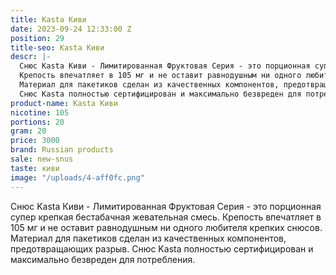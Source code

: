 ```yaml
---
title: Kasta Киви
date: 2023-09-24 12:33:00 Z
position: 29
title-seo: Kasta Киви
descr: |-
  Снюс Kasta Киви - Лимитированная Фруктовая Серия - это порционная супер крепкая бестабачная жевательная смесь.
  Крепость впечатляет в 105 мг и не оставит равнодушным ни одного любителя крепких снюсов.
  Материал для пакетиков сделан из качественных компонентов, предотвращающих разрыв.
  Снюс Kasta полностью сертифицирован и максимально безвреден для потребления.
product-name: Kasta Киви
nicotine: 105
portions: 20
gram: 20
price: 3000
brand: Russian products
sale: new-snus
taste: киви
image: "/uploads/4-aff0fc.png"
---
```


Снюс Kasta Киви - Лимитированная Фруктовая Серия - это порционная супер крепкая бестабачная жевательная смесь.
Крепость впечатляет в 105 мг и не оставит равнодушным ни одного любителя крепких снюсов.
Материал для пакетиков сделан из качественных компонентов, предотвращающих разрыв.
Снюс Kasta полностью сертифицирован и максимально безвреден для потребления.